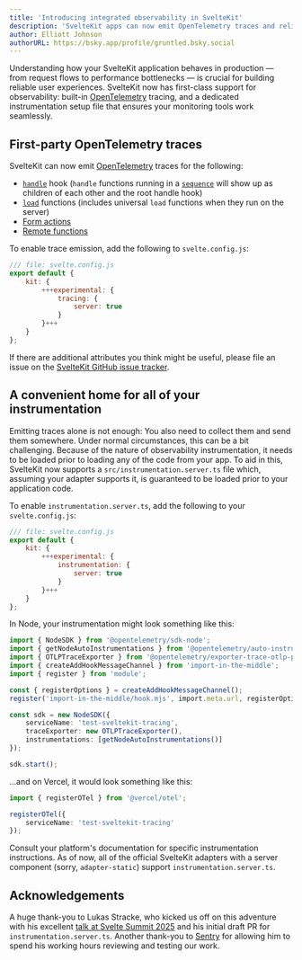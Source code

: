 ```yaml
---
title: 'Introducing integrated observability in SvelteKit'
description: 'SvelteKit apps can now emit OpenTelemetry traces and reliably set up observability instrumentation using instrumentation.server.ts'
author: Elliott Johnson
authorURL: https://bsky.app/profile/gruntled.bsky.social
---
```


Understanding how your SvelteKit application behaves in production — from request flows to performance bottlenecks — is crucial for building reliable user experiences. SvelteKit now has first-class support for observability: built-in [OpenTelemetry](https://opentelemetry.io/) tracing, and a dedicated instrumentation setup file that ensures your monitoring tools work seamlessly.

## First-party OpenTelemetry traces

SvelteKit can now emit [OpenTelemetry](https://opentelemetry.io) traces for the following:

- [`handle`](/docs/kit/hooks#Server-hooks-handle) hook (`handle` functions running in a [`sequence`](/docs/kit/@sveltejs-kit-hooks#sequence) will show up as children of each other and the root handle hook)
- [`load`](/docs/kit/load) functions (includes universal `load` functions when they run on the server)
- [Form actions](/docs/kit/form-actions)
- [Remote functions](/docs/kit/remote-functions)

To enable trace emission, add the following to `svelte.config.js`:

```js
/// file: svelte.config.js
export default {
	kit: {
		+++experimental: {
			tracing: {
				server: true
			}
		}+++
	}
};
```

If there are additional attributes you think might be useful, please file an issue on the [SvelteKit GitHub issue tracker](https://github.com/sveltejs/kit/issues).

## A convenient home for all of your instrumentation

Emitting traces alone is not enough: You also need to collect them and send them somewhere. Under normal circumstances, this can be a bit challenging. Because of the nature of observability instrumentation, it needs to be loaded prior to loading any of the code from your app. To aid in this, SvelteKit now supports a `src/instrumentation.server.ts` file which, assuming your adapter supports it, is guaranteed to be loaded prior to your application code.

To enable `instrumentation.server.ts`, add the following to your `svelte.config.js`:

```js
/// file: svelte.config.js
export default {
	kit: {
		+++experimental: {
			instrumentation: {
				server: true
			}
		}+++
	}
};
```

In Node, your instrumentation might look something like this:

```ts
import { NodeSDK } from '@opentelemetry/sdk-node';
import { getNodeAutoInstrumentations } from '@opentelemetry/auto-instrumentations-node';
import { OTLPTraceExporter } from '@opentelemetry/exporter-trace-otlp-proto';
import { createAddHookMessageChannel } from 'import-in-the-middle';
import { register } from 'module';

const { registerOptions } = createAddHookMessageChannel();
register('import-in-the-middle/hook.mjs', import.meta.url, registerOptions);

const sdk = new NodeSDK({
	serviceName: 'test-sveltekit-tracing',
	traceExporter: new OTLPTraceExporter(),
	instrumentations: [getNodeAutoInstrumentations()]
});

sdk.start();
```

...and on Vercel, it would look something like this:

```ts
import { registerOTel } from '@vercel/otel';

registerOTel({
	serviceName: 'test-sveltekit-tracing'
});
```

Consult your platform's documentation for specific instrumentation instructions. As of now, all of the official SvelteKit adapters with a server component (sorry, `adapter-static`) support `instrumentation.server.ts`.

## Acknowledgements

A huge thank-you to Lukas Stracke, who kicked us off on this adventure with his excellent [talk at Svelte Summit 2025](https://www.youtube.com/watch?v=hFVmFAyB_YA) and his initial draft PR for `instrumentation.server.ts`. Another thank-you to [Sentry](https://sentry.io/welcome/) for allowing him to spend his working hours reviewing and testing our work.
